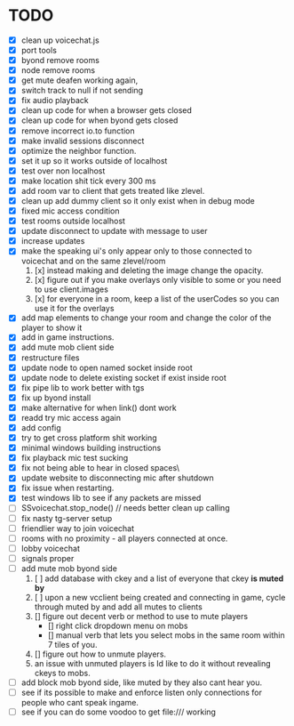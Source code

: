 # TODO

- [x] clean up voicechat.js
- [x] port tools
- [x] byond remove rooms
- [x] node remove rooms
- [x] get mute deafen working again, 
- [x] switch track to null if not sending
- [x] fix audio playback
- [x] clean up code for when a browser gets closed
- [x] clean up code for when byond gets closed
- [x] remove incorrect io.to function
- [x] make invalid sessions disconnect
- [x] optimize the neighbor function.
- [x] set it up so it works outside of localhost
- [x] test over non localhost
- [x] make location shit tick every 300 ms 
- [x] add room var to client that gets treated like zlevel.
- [x] clean up add dummy client so it only exist when in debug mode
- [x] fixed mic access condition
- [x] test rooms outside localhost  
- [x] update disconnect to update with message to user
- [x] increase updates
- [x] make the speaking ui's only appear only to those connected to voicechat and on the same zlevel/room
    1. [x] instead making and deleting the image change the opacity. 
    2. [x] figure out if you make overlays only visible to some or you need to use client.images
    3. [x] for everyone in a room, keep a list of the userCodes so you can use it for the overlays
- [x] add map elements to change your room and change the color of the player to show it
- [x] add in game instructions.
- [x] add mute mob client side
- [x] restructure files
- [x] update node to open named socket inside root
- [x] update node to delete existing socket if exist inside root
- [x] fix pipe lib to work better with tgs
- [x] fix up byond install
- [x] make alternative for when link() dont work
- [x] readd try mic access again
- [x] add config
- [x] try to get cross platform shit working
- [x] minimal windows building instructions
- [x] fix playback mic test sucking
- [x] fix not being able to hear in closed spaces\
- [x] update website to disconnecting mic after shutdown
- [x] fix issue when restarting.
- [x] test windows lib to see if any packets are missed
- [ ] SSvoicechat.stop_node() // needs better clean up calling
- [ ] fix nasty tg-server setup
- [ ] friendlier way to join voicechat
- [ ] rooms with no proximity - all players connected at once.
- [ ] lobby voicechat
- [ ] signals proper
- [ ] add mute mob byond side
    1. [ ] add database with ckey and a list of everyone that ckey **is muted by**
    2. [ ] upon a new vcclient being created and connecting in game, cycle through muted by and add all mutes to clients
    3. [] figure out decent verb or method to use to mute players
        - [] right click dropdown menu on mobs
        - [] manual verb that lets you select mobs in the same room within 7 tiles of you.
    4. [] figure out how to unmute players.
    5. an issue with unmuted players is Id like to do it without revealing ckeys to mobs.
- [ ] add block mob byond side, like muted by they also cant hear you.
- [ ] see if its possible to make and enforce listen only connections for people who cant speak ingame.
- [ ] see if you can do some voodoo to get file:/// working
